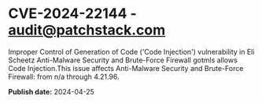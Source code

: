 # CVE-2024-22144 - audit@patchstack.com

Improper Control of Generation of Code ('Code Injection') vulnerability in Eli Scheetz Anti-Malware Security and Brute-Force Firewall gotmls allows Code Injection.This issue affects Anti-Malware Security and Brute-Force Firewall: from n/a through 4.21.96.



**Publish date:** 2024-04-25
